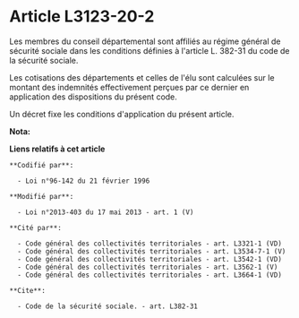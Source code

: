 # Article L3123-20-2

Les membres du conseil départemental  sont affiliés au régime général de sécurité sociale dans les conditions définies à
l'article L. 382-31 du code de la sécurité sociale. 

Les cotisations des départements et celles de l'élu sont calculées sur le montant des indemnités effectivement perçues par ce
dernier en application des dispositions du présent code. 

Un décret fixe les conditions d'application du présent article.

**Nota:**



**Liens relatifs à cet article**

	**Codifié par**:

	  - Loi n°96-142 du 21 février 1996

	**Modifié par**:

	  - Loi n°2013-403 du 17 mai 2013 - art. 1 (V)

	**Cité par**:

	  - Code général des collectivités territoriales - art. L3321-1 (VD)
	  - Code général des collectivités territoriales - art. L3534-7-1 (V)
	  - Code général des collectivités territoriales - art. L3542-1 (VD)
	  - Code général des collectivités territoriales - art. L3562-1 (V)
	  - Code général des collectivités territoriales - art. L3664-1 (VD)

	**Cite**:

	  - Code de la sécurité sociale. - art. L382-31
